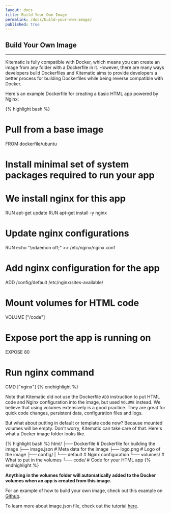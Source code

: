```yaml
---
layout: docs
title: Build Your Own Image
permalink: /docs/build-your-own-image/
published: true
---
```


## Build Your Own Image

---

Kitematic is fully compatible with Docker, which means you can create an image
from any folder with a Dockerfile in it. However, there are many ways
developers build Dockerfiles and Kitematic aims to provide developers a better
process for building Dockerfiles while being reverse compatible with Docker.

Here's an example Dockerfile for creating a basic HTML app powered by Nginx:

{% highlight bash %}
# Pull from a base image
FROM dockerfile/ubuntu

# Install minimal set of system packages required to run your app
# We install nginx for this app
RUN apt-get update
RUN apt-get install -y nginx

# Update nginx configurations
RUN echo "\ndaemon off;" >> /etc/nginx/nginx.conf

# Add nginx configuration for the app
ADD /config/default /etc/nginx/sites-available/

# Mount volumes for HTML code
VOLUME ["/code"]

# Expose port the app is running on
EXPOSE 80

# Run nginx command
CMD ["nginx"]
{% endhighlight %}

Note that Kitematic did not use the Dockerfile `ADD` instruction to put HTML code and
Nginx configuration into the image, but used `VOLUME` instead. We believe that
using volumes extensively is a good practice. They are great for quick code
changes, persistent data, configuration files and logs.

But what about putting in default or template code now? Because mounted volumes
will be empty. Don't worry, Kitematic can take care of that. Here's what a Docker
image folder looks like.

{% highlight bash %}
html/
├── Dockerfile          # Dockerfile for building the image
├── image.json          # Meta data for the image
├── logo.png            # Logo of the image
├── config/
|   └── default         # Nginx configuration
└── volumes/            # What to put in the volumes
    └── code/           # Code for your HTML app
{% endhighlight %}


**Anything in the volumes folder will automatically added to the Docker volumes
when an app is created from this image.**

For an example of how to build your own image, check out
this example on [Github](https://github.com/kitematic/html).

To learn more about image.json file, check out
the tutorial [here](/docs/image-json-file).
